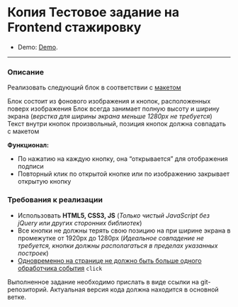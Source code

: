 # Копия Тестовое задание на Frontend стажировку

* Demo: [Demo](https://up.htmlacademy.ru/javascript/28/user/35554).

---

### Описание

Реализовать следующий блок в соответствии с [макетом](https://www.figma.com/file/3gcKt8coTeNhFGnHuHWzjr/%D0%A1%D1%82%D0%B0%D0%B6%D0%B8%D1%80%D0%BE%D0%B2%D0%BA%D0%B0---%D0%A2%D0%B5%D1%81%D1%82%D0%BE%D0%B2%D0%BE%D0%B2%D0%B5-%D0%B7%D0%B0%D0%B4%D0%B0%D0%BD%D0%B8%D0%B5?type=design&node-id=0%3A1&mode=design&t=vrGHG3JQdFUgm3Da-1)

Блок состоит из фонового изображения и кнопок, расположенных поверх изображения
Блок всегда занимает полную высоту и ширину экрана (_верстка для ширины экрана меньше 1280px не требуется_)
Текст внутри кнопок произвольный, позиция кнопок должна совпадать с макетом

**Функционал:**
* По нажатию на каждую кнопку, она “открывается” для отображения подписи
* Повторный клик по открытой кнопке или по изображению закрывает открытую кнопку

### Требования к реализации
* Использовать **HTML5, CSS3, JS** (_Только чистый JavaScript без jQuery или других сторонних библиотек_)
* Все кнопки не должны терять свою позицию на при ширине экрана в промежутке от 1920px до 1280px (_Идеальное совпадение не требуется, кнопки должны располагаться в пределах указанных построек_)
* <u>Одновременно на странице не должно быть больше одного обработчика события</u> ``click``

Выполненное задание необходимо прислать в виде ссылки на git-репозиторий. Актуальная версия кода должна находится в основной ветке.
